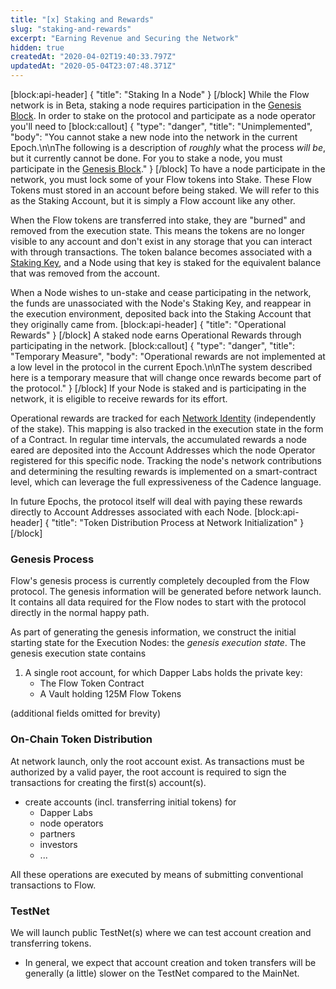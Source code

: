 ```yaml
---
title: "[x] Staking and Rewards"
slug: "staking-and-rewards"
excerpt: "Earning Revenue and Securing the Network"
hidden: true
createdAt: "2020-04-02T19:40:33.797Z"
updatedAt: "2020-05-04T23:07:48.371Z"
---
```

[block:api-header]
{
  "title": "Staking In a Node"
}
[/block]
While the Flow network is in Beta, staking a node requires participation in the [Genesis Block](doc:genesis-bootstrapping). In order to stake on the protocol and participate as a node operator you'll need to 
[block:callout]
{
  "type": "danger",
  "title": "Unimplemented",
  "body": "You cannot stake a new node into the network in the current Epoch.\n\nThe following is a description of _roughly_ what the process _will be_, but it currently cannot be done. For you to stake a node, you must participate in the [Genesis Block](doc:genesis-bootstrapping)."
}
[/block]
To have a node participate in the network, you must lock some of your Flow tokens into Stake. These Flow Tokens must stored in an account before being staked. We will refer to this as the Staking Account, but it is simply a Flow account like any other.

When the Flow tokens are transferred into stake, they are "burned" and removed from the execution state. This means the tokens are no longer visible to any account and don't exist in any storage that you can interact with through transactions. The token balance becomes associated with a [Staking Key](doc:node-keys), and a Node using that key is staked for the equivalent balance that was removed from the account.

When a Node wishes to un-stake and cease participating in the network, the funds are unassociated with the Node's Staking Key, and reappear in the execution environment, deposited back into the Staking Account that they originally came from.
[block:api-header]
{
  "title": "Operational Rewards"
}
[/block]
A staked node earns Operational Rewards through participating in the network. 
[block:callout]
{
  "type": "danger",
  "title": "Temporary Measure",
  "body": "Operational rewards are not implemented at a low level in the protocol in the current Epoch.\n\nThe system described here is a temporary measure that will change once rewards become part of the protocol."
}
[/block]
If your Node is staked and is participating in the network, it is eligible to receive rewards for its effort.

Operational rewards are tracked for each [Network Identity](doc:nodes-network-identity) (independently of the stake). This mapping is also tracked in the execution state in the form of a Contract.  In regular time intervals, the accumulated rewards a node eared are deposited into the Account Addresses which the node Operator registered for this specific node. Tracking the node's network contributions and determining the resulting rewards is implemented on a smart-contract level, which can leverage the full expressiveness of the Cadence language. 

In future Epochs, the protocol itself will deal with paying these rewards directly to Account Addresses associated with each Node.
[block:api-header]
{
  "title": "Token Distribution Process at Network Initialization"
}
[/block]
### Genesis Process

Flow's genesis process is currently completely decoupled from the Flow protocol. The genesis information will be generated before network launch. It contains all data required for the Flow nodes to start with the protocol directly in the normal happy path.

As part of generating the genesis information, we construct the initial starting state for the Execution Nodes: the _genesis execution state_. The genesis execution state contains 
1. A single root account, for which Dapper Labs holds the private key:
   * The Flow Token Contract
   * A Vault holding 125M Flow Tokens 

(additional fields omitted for brevity)

### On-Chain Token Distribution
At network launch, only the root account exist. As transactions must be authorized by a valid payer, the root account is required to sign the transactions for creating the first(s) account(s). 
* create accounts (incl. transferring initial tokens) for  
    * Dapper Labs
    * node operators
    * partners 
    * investors
    * ...

All these operations are executed by means of submitting conventional transactions to Flow. 

### TestNet
We will launch public TestNet(s) where we can test account creation and transferring tokens. 
* In general, we expect that account creation and token transfers will be generally (a little) slower on the TestNet compared to the MainNet.